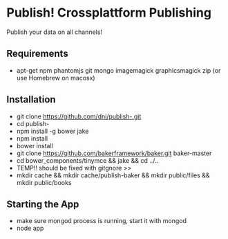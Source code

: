# Publish! Crossplattform Publishing
Publish your data on all channels!

## Requirements
* apt-get npm phantomjs git mongo imagemagick graphicsmagick zip (or use Homebrew on macosx)

## Installation
* git clone https://github.com/dni/publish-.git
* cd publish-
* npm install -g bower jake
* npm install
* bower install
* git clone https://github.com/bakerframework/baker.git baker-master
* cd bower_components/tinymce && jake && cd ../..
* TEMP!! should be fixed with gitgnore >>
* mkdir cache && mkdir cache/publish-baker && mkdir public/files && mkdir public/books
## Starting the App
* make sure mongod process is running, start it with mongod
* node app